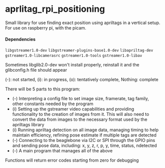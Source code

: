# aprlitag_rpi_positioning
Small library for use finding exact position using apriltags in a vertical setup. For use on raspberry pi, with the picam.

#### Dependencies
`libgstreamer1.0-dev` `libgstreamer-plugins-base1.0-dev` `libapriltag-dev` `gstreamer1.0-libcamerasrc` `gstreamer1.0-tools` `gstreamer1.0-libav`

Sometimes libglib2.0-dev won't install properly, reinstall it and the glibconfig.h file should appear

(-): not started, (i): in progress, (o): tentatively complete, Nothing: complete

There will be 5 parts to this program:
- (-) Interpreting a config file to set image size, framerate, tag family, other constants needed by the program 
- (i) Setting up the gstreamer video capabilities and providing functionality to the creation of images from it. This will also need to convert the data from images to the necessary format used by the apriltags library
- (i) Running apriltag detection on all image data, managing timing to help maintain efficiency, refining pose estimate if multiple tags are detected
- (-) Connecting to the beaglebone via I2C or SPI through the GPIO pins and sending pose data, including: x, y, z, r, p, y, time, status, ndetected
- (-) A main program that manages all of the above

Functions will return error codes starting from zero for debugging